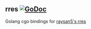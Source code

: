 ## rres [![GoDoc](https://godoc.org/github.com/igadmg/raylib-go/rres?status.svg)](https://godoc.org/github.com/igadmg/raylib-go/rres)

Golang cgo bindings for [raysan5's rres](https://github.com/raysan5/rres)
